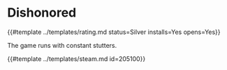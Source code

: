 # Dishonored
<!-- script:Aliases [] -->

{{#template ../templates/rating.md status=Silver installs=Yes opens=Yes}}

The game runs with constant stutters.

{{#template ../templates/steam.md id=205100}}
